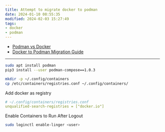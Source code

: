 ```yaml
---
title: Attempt to migrate docker to podman
date: 2024-01-10 08:55:35
modified: 2024-02-03 15:27:49
tags:
- docker
- podman
---
```


- [Podman vs Docker](https://www.smarthomebeginner.com/podman-vs-docker/)
- [Docker to Podman Migration Guide](https://www.smarthomebeginner.com/docker-to-podman-migration-guide/)

---
```bash
sudo apt install podman
pip3 install --user podman-compose==1.0.3
```

```bash 
mkdir -p ~/.config/containers 
cp /etc/containers/registries.conf ~/.config/containers/
```

Add docker as registry  

```yaml
# ~/.config/containers/registries.conf
unqualified-search-registries = ["docker.io"]
```


Enable Containers to Run After Logout
```sh
sudo loginctl enable-linger <user>
```
